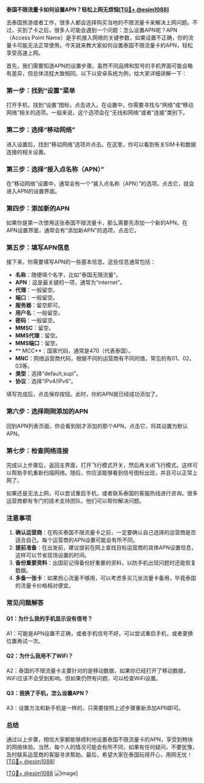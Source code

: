 **泰国不限流量卡如何设置APN？轻松上网无烦恼[[TG💪+ @esim1088](https://t.me/s/esim1088)]**

去泰国旅游或者工作，很多人都会选择购买当地的不限流量卡来解决上网问题。不过，买到了卡之后，很多人可能会遇到一个问题：怎么设置APN呢？APN（Access Point Name）是手机接入网络的关键参数，如果设置不正确，你的流量卡可能无法正常使用。今天就来教大家如何设置泰国不限流量卡的APN，轻松享受高速上网。

首先，我们需要知道APN的设置步骤。虽然不同品牌和型号的手机界面可能会略有差异，但总体流程大致相同。以下以安卓系统为例，给大家详细讲解一下：

### **第一步：找到“设置”菜单**
打开手机，找到“设置”图标，点击进入。在设置中，你需要寻找与“网络”或“移动网络”相关的选项。一般来说，这个选项会在“无线和网络”或者“连接”类别下。

### **第二步：选择“移动网络”**
进入设置后，找到“移动网络”选项并点击。在这里，你可以看到有关SIM卡和数据连接的相关设置。

### **第三步：选择“接入点名称（APN）”**
在“移动网络”设置中，通常会有一个“接入点名称（APN）”的选项。点击它，就会进入APN的设置界面。

### **第四步：添加新的APN**
如果你是第一次使用这张泰国不限流量卡，那么需要先添加一个新的APN。在APN设置界面，通常会有“添加新APN”的选项，点击它。

### **第五步：填写APN信息**
接下来，你需要填写APN的一些基本信息。这些信息通常包括：
- **名称**：随便填个名字，比如“泰国无限流量”。
- **APN**：这是最关键的一项，通常为“internet”。
- **代理**：一般留空。
- **端口**：一般留空。
- **服务器**：留空即可。
- **用户名**：一般留空。
- **密码**：一般留空。
- **MMSC**：留空。
- **MMS代理**：留空。
- **MMS端口**：留空。
- ** MCC**：国家代码，通常是470（代表泰国）。
- **MNC**：网络运营商代码，根据不同的运营商有不同的值，常见的有01、02、03等。
- **类型**：选择“default,supl”。
- **协议**：选择“IPv4/IPv6”。

填写完成后，点击保存按钮。此时，你的APN就已经成功添加了。

### **第六步：选择刚刚添加的APN**
回到APN列表页面，你会看到刚才添加的那个APN。点击它，将其设置为默认APN。

### **第七步：检查网络连接**
完成以上步骤后，返回主界面，打开飞行模式开关，然后再关闭飞行模式。这样可以帮助手机重新扫描网络。随后，你应该能够看到信号图标出现，并且可以正常上网了。

如果还是无法上网，可以尝试重启手机，或者联系泰国的客服热线进行咨询。很多运营商都有专门的技术支持团队，他们可以帮你解决问题。

### **注意事项**
1. **确认运营商**：在购买泰国不限流量卡之前，一定要确认自己选择的运营商是否适合自己。每个运营商的APN设置可能会有所不同。
2. **提前准备**：在出发前，建议提前在网上查找目标运营商的具体APN设置信息，这样可以节省现场设置的时间。
3. **备份重要资料**：出国前记得备份好重要的资料，以防手机出现问题时还能恢复数据。
4. **多备一张卡**：如果担心流量不够用，可以考虑多买几张流量卡备用，毕竟泰国的流量卡价格相对便宜。

### **常见问题解答**

#### **Q1：为什么我的手机显示没有信号？**
A1：可能是APN设置不正确，或者手机信号不好。可以尝试重启手机，或者更换位置再试一次。

#### **Q2：为什么我用不了WiFi？**
A2：泰国的不限流量卡主要针对的是移动数据，如果你已经打开了移动数据，WiFi应该不会受到影响。但如果仍然有问题，可以检查WiFi设置。

#### **Q3：我换了手机，怎么设置APN？**
A3：设置方法和新手机是一样的，只需要按照上述步骤重新添加APN即可。

### **总结**
通过以上步骤，相信大家都能够顺利地设置泰国不限流量卡的APN，享受到畅快的网络体验。当然，每个人的情况可能会有所不同，如果有任何疑问，不要犹豫，及时联系运营商的客服寻求帮助。最后，希望大家在泰国玩得开心，用网无忧！[[TG💪+ @esim1088](https://t.me/s/esim1088)]

[[TG💪+ @esim1088](https://t.me/s/esim1088) ![Image](https://i.postimg.cc/4NQfJmqS/Snipaste-2025-05-13-00-14-12.png)]